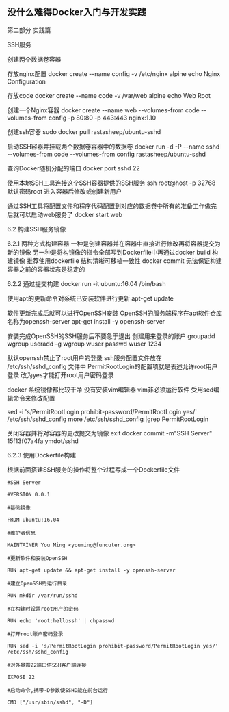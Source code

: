 ## 没什么难得Docker入门与开发实践




第二部分 实践篇

SSH服务

创建两个数据卷容器

存放nginx配置
docker create --name config -v /etc/nginx alpine echo Nginx Configuration

存放code
docker create --name code -v /var/web alpine echo Web Root

创建一个Nginx容器
docker create --name web --volumes-from code --volumes-from config -p 80:80 -p 443:443 nginx:1.10

创建ssh容器
sudo docker pull rastasheep/ubuntu-sshd


启动SSH容器并挂载两个数据卷容器中的数据卷
docker run -d -P --name sshd --volumes-from code --volumes-from config rastasheep/ubuntu-sshd


查询Docker随机分配的端口
docker port sshd 22


使用本地SSH工具连接这个SSH容器提供的SSH服务
ssh root@host -p 32768
默认密码root 进入容器后修改或创建新用户


通过SSH工具将配置文件和程序代码配置到对应的数据卷中所有的准备工作做完后就可以启动web服务了
docker start web

6.2
构建SSH服务镜像

6.2.1
两种方式构建容器 一种是创建容器并在容器中直接进行修改再将容器提交为新的镜像 另一种是将构镜像的指令全部写到Dockerfile中再通过docker build 构建镜像
推荐使用dockerfile 结构清晰可移植一致性   docker commit 无法保证构建容器之前的容器状态是稳定的  

6.2.2
通过提交构建
docker run -it ubuntu:16.04 /bin/bash

使用apt的更新命令对系统已安装软件进行更新
apt-get update

软件更新完成后就可以进行OpenSSH安装 OpenSSH的服务端程序在apt软件仓库名称为openssh-server 
apt-get install -y openssh-server


安装完成OpenSSH的SSH服务后不要急于退出   创建用来登录的账户
groupadd wgroup
useradd -g wgroup wuser
passwd wuser
1234

默认openssh禁止了root用户的登录
ssh服务配置文件放在 /etc/ssh/sshd_config 文件中 PermitRootLogin的配置项就是表述允许root用户登录  改为yes才能打开root用户密码登录

docker 系统镜像都比较干净 没有安装vim编辑器  vim非必须运行软件  受用sed编辑命令来修改配置

sed -i 's/PermitRootLogin prohibit-password/PermitRootLogin yes/' /etc/ssh/sshd_config
more /etc/ssh/sshd_config |grep PermitRootLogin


关闭容器并将对容器的更改提交为镜像
exit
docker commit -m"SSH Server" 15f13f07a4fa ymdot/sshd


6.2.3
使用Dockerfile构建

根据前面搭建SSH服务的操作将整个过程写成一个Dockerfile文件
```
#SSH Server

#VERSION 0.0.1

#基础镜像

FROM ubuntu:16.04

#维护者信息

MAINTAINER You Ming <youming@funcuter.org>

#更新软件和安装OpenSSH

RUN apt-get update && apt-get install -y openssh-server

#建立OpenSSH的运行目录

RUN mkdir /var/run/sshd

#在构建时设置root用户的密码

RUN echo 'root:hellossh' | chpasswd

#打开root账户密码登录

RUN sed -i 's/PermitRootLogin prohibit-password/PermitRootLogin yes/' /etc/ssh/sshd_config

#对外暴露22端口供SSH客户端连接

EXPOSE 22

#启动命令,携带-D参数使SSHD能在前台运行

CMD ["/usr/sbin/sshd", "-D"]
```






























